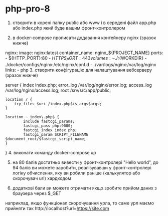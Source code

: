 # php-pro-8

1. створити в корені папку public або www і в середені файл app.php або index.php який буде вашим фронт-контролером

2. в docker-compose прописати додавання контейнеру nginx (зразок нижче)

nginx:
  image: nginx:latest
  container_name: nginx_${PROJECT_NAME}
  ports:
    - ${HTTP_PORT}:80
    - ${HTTPS_PORT}:443
  volumes:
    - ./:${WORKDIR}
    - ./docker/configs/nginx:/etc/nginx/conf.d
    - ./var/logs/nginx:/var/log/nginx
  links:
    - php
3. створити конфігурацію для налаштування вебсерверу (зразок нижче)

server {
    index index.php;
    error_log  /var/log/nginx/error.log;
    access_log /var/log/nginx/access.log;
    root /srv/src/app/public;

    location / {
        try_files $uri /index.php$is_args$args;
    }

    location ~ index\.php$ {
            include fastcgi_params;
            fastcgi_pass php:9000;
            fastcgi_index index.php;
            fastcgi_param SCRIPT_FILENAME $document_root/$fastcgi_script_name;
    }
}
4. виконати команду docker-compose up 

5. на 80 балів достатньо вивести у фронт-контролері "Hello world", до 94 балів ви можете заробити, реалізувавши у фронт-контролері логіку обчислення, яку ви робили раніше (калькулятор або скорочувач url) хардкодом

6. додаткові бали ви можете отримати якщо зробите прийом даних з браузера через $_GET

наприклад, якщо функціонал скорочування урла, то саме урл маємо прийняти так http://localhost?url=https://site.com
